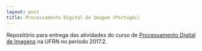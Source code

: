 ```yaml
---
layout: post
title: Processamento Digital de Imagem (Portugês)
---
```

Repositório para entrega das atividades do curso de [Processamento Digital de Imagens](/PDI/index.html) na UFRN no periodo 2017.2.
